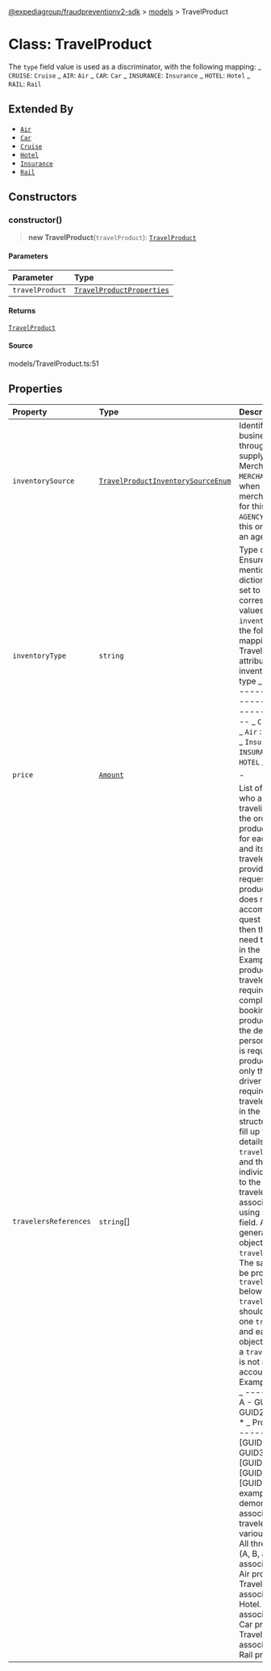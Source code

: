 [@expediagroup/fraudpreventionv2-sdk](../../index.md) > [models](../index.md) > TravelProduct

# Class: TravelProduct

The `type` field value is used as a discriminator, with the following mapping: _ `CRUISE`: `Cruise` _ `AIR`: `Air` _ `CAR`: `Car` _ `INSURANCE`: `Insurance` _ `HOTEL`: `Hotel` _ `RAIL`: `Rail`

## Extended By

-   [`Air`](class.Air.md)
-   [`Car`](class.Car.md)
-   [`Cruise`](class.Cruise.md)
-   [`Hotel`](class.Hotel.md)
-   [`Insurance`](class.Insurance.md)
-   [`Rail`](class.Rail.md)

## Constructors

### constructor()

> **new TravelProduct**(`travelProduct`): [`TravelProduct`](class.TravelProduct.md)

#### Parameters

| Parameter       | Type                                                                            |
| :-------------- | :------------------------------------------------------------------------------ |
| `travelProduct` | [`TravelProductProperties`](../interfaces/interface.TravelProductProperties.md) |

#### Returns

[`TravelProduct`](class.TravelProduct.md)

#### Source

models/TravelProduct.ts:51

## Properties

| Property              | Type                                                                                                 | Description                                                                                                                                                                                                                                                                                                                                                                                                                                                                                                                                                                                                                                                                                                                                                                                                                                                                                                                                                                                                                                                                                                                                                                                                                                                                                                                                                                                                                                                                                                                                                                                                                                                   |
| :-------------------- | :--------------------------------------------------------------------------------------------------- | :------------------------------------------------------------------------------------------------------------------------------------------------------------------------------------------------------------------------------------------------------------------------------------------------------------------------------------------------------------------------------------------------------------------------------------------------------------------------------------------------------------------------------------------------------------------------------------------------------------------------------------------------------------------------------------------------------------------------------------------------------------------------------------------------------------------------------------------------------------------------------------------------------------------------------------------------------------------------------------------------------------------------------------------------------------------------------------------------------------------------------------------------------------------------------------------------------------------------------------------------------------------------------------------------------------------------------------------------------------------------------------------------------------------------------------------------------------------------------------------------------------------------------------------------------------------------------------------------------------------------------------------------------------ |
| `inventorySource`     | [`TravelProductInventorySourceEnum`](../type-aliases/type-alias.TravelProductInventorySourceEnum.md) | Identifies the business model through which the supply is being sold. Merchant/Agency. _ `MERCHANT` is used when Partner is the merchant of record for this order. _ `AGENCY` is used when this order is through an agency booking.                                                                                                                                                                                                                                                                                                                                                                                                                                                                                                                                                                                                                                                                                                                                                                                                                                                                                                                                                                                                                                                                                                                                                                                                                                                                                                                                                                                                                           |
| `inventoryType`       | `string`                                                                                             | Type of inventory. Ensure attributes mentioned in dictionary below are set to corresponding values only. `inventory_type` has the following mapping with TravelProduct `type` attribute: _ inventory_type : type _ ------------------------------------------------------ _ `Cruise` : `CRUISE` _ `Air` : `AIR` _ `Car` : `CAR` _ `Insurance` : `INSURANCE` _ `Hotel` : `HOTEL` _ `Rail` : `RAIL`                                                                                                                                                                                                                                                                                                                                                                                                                                                                                                                                                                                                                                                                                                                                                                                                                                                                                                                                                                                                                                                                                                                                                                                                                                                             |
| `price`               | [`Amount`](class.Amount.md)                                                                          | -                                                                                                                                                                                                                                                                                                                                                                                                                                                                                                                                                                                                                                                                                                                                                                                                                                                                                                                                                                                                                                                                                                                                                                                                                                                                                                                                                                                                                                                                                                                                                                                                                                                             |
| `travelersReferences` | `string`[]                                                                                           | List of travelerGuids who are part of the traveling party on the order for the product. Information for each product and its required travelers should be provided in the API request. If the product booking does not require accompanying quest information then that does not need to be provided in the API request. Example: _ For Air products, all travelers\' details are required to complete the booking. _ For Hotel products, typically the details on the person checking-in is required. _ For Car products, typically only the primary driver information is required. If multiple traveler details are in the itinerary, this structure allows to fill up traveler details once in the `travelers` section, and then associate individual products to the respective travelers. This association is made using `traveler_id` field. A GUID can be generated for each object in the `travelers` section. The same GUID can be provided in the `traveler_references` below. The `travelers` array should have at least one `traveler` object, and each `traveler` object should have a `traveler_id` which is not necessarily an account id. Example: _ Travelers _ ------------ _ A - GUID1 _ B - GUID2 _ C - GUID3 \* _ Products _ ------------ _ Air _ [GUID1, GUID2, GUID3] _ Hotel _ [GUID1] _ Car _ [GUID3] _ Rail _ [GUID2] _ The example above demonstrates the association of travelers with various products. _ All three travelers (A, B, and C) are associated with the Air product. _ Traveler A is associated with the Hotel. _ Traveler C is associated with the Car product. \* Traveler B is associated with the Rail product. |
